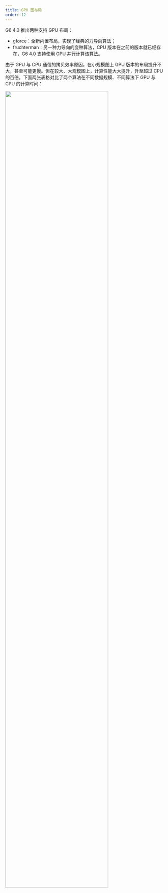 ```yaml
---
title: GPU 图布局
order: 12
---
```


G6 4.0 推出两种支持 GPU 布局：

- gforce：全新内置布局，实现了经典的力导向算法；
- fruchterman：另一种力导向的变种算法，CPU 版本在之前的版本就已经存在，G6 4.0 支持使用 GPU 并行计算该算法。

由于 GPU 与 CPU 通信的拷贝效率原因，在小规模图上 GPU 版本的布局提升不大，甚至可能更慢。但在较大、大规模图上，计算性能大大提升，升至超过 CPU 的百倍。下面两张表格对比了两个算法在不同数据规模、不同算法下 GPU 与 CPU 的计算时间：

<img src='https://gw.alipayobjects.com/mdn/rms_f8c6a0/afts/img/A*4ogTQKrWhIkAAAAAAAAAAAAAARQnAQ' width='80%'/>
